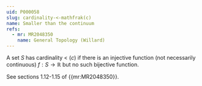 ```yaml
---
uid: P000058
slug: cardinality-<-mathfrak(c)
name: Smaller than the continuum
refs:
  - mr: MR2048350
    name: General Topology (Willard)
---
```

A set $S$ has cardinality < $\mathfrak(c)$ if there is an injective function (not necessarily continuous) $f:S \rightarrow \mathbb{R}$ but no such bijective function.

See sections 1.12-1.15 of {{mr:MR2048350}}.
